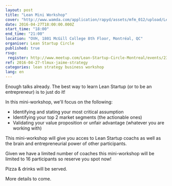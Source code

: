 ```yaml
---
layout: post
title: "Lean Mini Workshop"
cover: "http://www.wamda.com/application/rapyd/assets/mfm_012/upload/LeanStartupMachine_Amman1.jpg"
date: 2016-04-27T18:00:00.000Z
start_time: "18:00"
end_time: "21:00"
location: "OVH, 1801 McGill College 8th Floor, Montréal, QC"
organiser: Lean Startup Circle
published: true
rsvp:
 register: http://www.meetup.com/Lean-Startup-Circle-Montreal/events/230297882/
ref: 2016-04-27-tlmux-jaime-strategy
categories: lean strategy business workshop
lang: en
---
```

Enough talks already. The best way to learn Lean Startup (or to be an entrepreneur) is to just do it!

In this mini-workshop, we'll focus on the following:

- Identifying and stating your most critical assumption
- Identifying your top 2 market segments (the actionable ones)
- Validating your value proposition or unfair advantage (whatever you are working with)

This mini-workshop will give you acces to Lean Startup coachs as well as the brain and entrepreneurial power of other participants.

Given we have a limited number of coaches this mini-workshop will be limited to 16 participants so reserve you spot now!

Pizza & drinks will be served.

More details to come.
